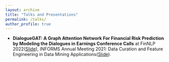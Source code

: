 ```yaml
---
layout: archive
title: "Talks and Presentations"
permalink: /talks/
author_profile: true
---
```


- **DialogueGAT: A Graph Attention Network For
Financial Risk Prediction by Modeling the Dialogues in
Earnings Conference Calls** at  FinNLP 2022([Slide](../files/slide/DialogueGAT-FinNLP-2022.pdf)), INFORMS Annual Meeting 2021: Data Curation and Feature Engineering in Data Mining Applications([Slide](../files/slide/DialogueGAT-Informs-2021.pdf)).